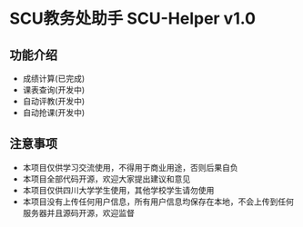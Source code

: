 # SCU教务处助手  SCU-Helper v1.0

## 功能介绍
+ 成绩计算(已完成)
+ 课表查询(开发中)
+ 自动评教(开发中)
+ 自动抢课(开发中)

## 注意事项
+ 本项目仅供学习交流使用，不得用于商业用途，否则后果自负
+ 本项目全部代码开源，欢迎大家提出建议和意见
+ 本项目仅供四川大学学生使用，其他学校学生请勿使用
+ 本项目没有上传任何用户信息，所有用户信息均保存在本地，不会上传到任何服务器并且源码开源，欢迎监督
